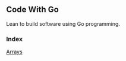## Code With Go
Lean to build software using Go programming.

### Index

[Arrays](https://book.codewithgo.com/arrays/arrays)